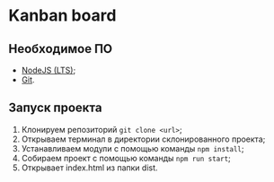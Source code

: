 # Kanban board

## Необходимое ПО

-   [NodeJS (LTS)](https://nodejs.org/en/);
-   [Git](https://git-scm.com/).

## Запуск проекта

1. Клонируем репозиторий `git clone <url>`;
2. Открываем терминал в директории склонированного проекта;
3. Устанавливаем модули с помощью команды `npm install`;
4. Собираем проект с помощью команды `npm run start`;
5. Открывает index.html из папки dist.
